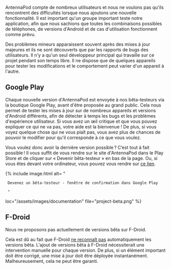 AntennaPod compte de nombreux utilisateurs et nous ne voulons pas qu'ils rencontrent des difficultés lorsque nous ajoutons une nouvelle fonctionnalité. Il est important qu'un groupe important teste notre application, afin que nous sachions que toutes les combinaisons possibles de téléphones, de versions d'Android et de cas d'utilisation fonctionnent comme prévu.

Des problèmes mineurs apparaissent souvent après des mises à jour majeures et ils ne sont découverts que par les rapports de bugs des utilisateurs. Il n'y a qu'un seul développeur principal qui travaille sur ce projet pendant son temps libre. Il ne dispose que de quelques appareils pour tester les modifications et le comportement peut varier d'un appareil à l'autre.

## Google Play

Chaque nouvelle version d'AntennaPod est envoyée à nos bêta-testeurs via la boutique Google Play, avant d'être proposée au grand public. Cela nous permet de tester les mises à jour sur de nombreux appareils et versions d'Android différents, afin de détecter à temps les bugs et les problèmes d'expérience utilisateur. Si vous avez un œil critique et que vous pouvez expliquer ce qui ne va pas, votre aide est la bienvenue ! De plus, si vous voyez quelque chose qui ne vous plaît pas, vous avez plus de chances de pouvoir le modifier pour qu'il corresponde à ce que vous voulez.

Vous voulez donc avoir la dernière version possible ? C’est tout à fait possible ! Il vous suffit de vous rendre sur le site d'AntennaPod dans le Play Store et de cliquer sur « Devenir bêta-testeur » en bas de la page. Ou, si vous êtes devant votre ordinateur, vous pouvez vous rendre sur [ce lien](https://play.google.com/apps/testing/de.danoeh.antennapod).

{% include image.html alt= "

     Devenez un bêta-testeur - fenêtre de confirmation dans Google Play

     "

loc="/assets/images/documentation" file="project-beta.png" %}

## F-Droid

Nous ne proposons pas actuellement de versions bêta sur F-Droid.

Cela est dû au fait que F-Droid [ne reconnaît pas](https://gitlab.com/fdroid/fdroidserver/-/issues/161) automatiquement les versions bêta. L'ajout de versions bêta à F-Droid nécessiterait une intervention manuelle pour chaque version. De plus, si un élément important doit être corrigé, une mise à jour doit être déployée instantanément. Malheureusement, cela ne peut être garanti.
